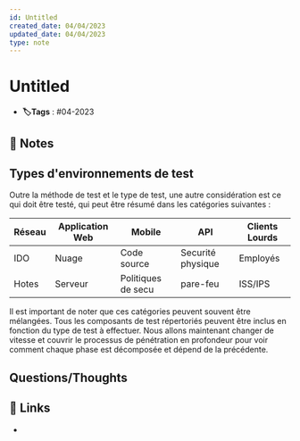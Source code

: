 ```yaml
---
id: Untitled
created_date: 04/04/2023
updated_date: 04/04/2023
type: note
---
```


#  Untitled
- **🏷️Tags** :  #04-2023 

## 📝 Notes

## Types d'environnements de test

Outre la méthode de test et le type de test, une autre considération est ce qui doit être testé, qui peut être résumé dans les catégories suivantes :

| Réseau | Application Web | Mobile             | API               | Clients Lourds |
| ------ | --------------- | ------------------ | ----------------- | -------------- |
| IDO    | Nuage           | Code source        | Securité physique | Employés       |
| Hotes  | Serveur         | Politiques de secu | pare-feu          | ISS/IPS        |


Il est important de noter que ces catégories peuvent souvent être mélangées. Tous les composants de test répertoriés peuvent être inclus en fonction du type de test à effectuer. Nous allons maintenant changer de vitesse et couvrir le processus de pénétration en profondeur pour voir comment chaque phase est décomposée et dépend de la précédente.


## Questions/Thoughts


## 🔗 Links
- 